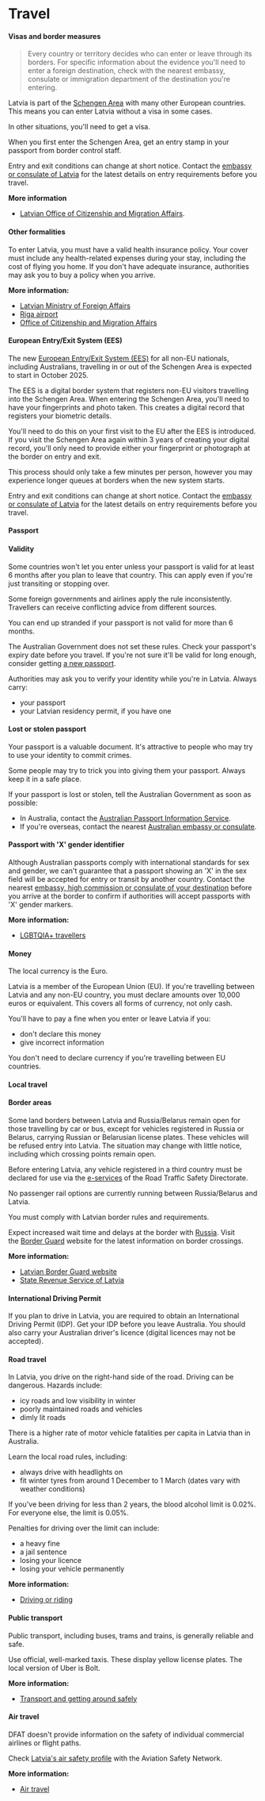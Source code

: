 # Travel

#### Visas and border measures

> Every country or territory decides who can enter or leave through its borders. For specific information about the evidence you'll need to enter a foreign destination, check with the nearest embassy, consulate or immigration department of the destination you're entering.

Latvia is part of the [Schengen Area](/before-you-go/the-basics/schengen "Visas and entry requirements in Europe and the Schengen Area") with many other European countries. This means you can enter Latvia without a visa in some cases.

In other situations, you'll need to get a visa.

When you first enter the Schengen Area, get an entry stamp in your passport from border control staff.

Entry and exit conditions can change at short notice. Contact the [embassy or consulate of Latvia](https://protocol.dfat.gov.au/Public/Missions/110) for the latest details on entry requirements before you travel.

**More information**

* [Latvian Office of Citizenship and Migration Affairs](https://www.pmlp.gov.lv/en/).

#### Other formalities

To enter Latvia, you must have a valid health insurance policy. Your cover must include any health-related expenses during your stay, including the cost of flying you home. If you don't have adequate insurance, authorities may ask you to buy a policy when you arrive.

**More information:**

* [Latvian Ministry of Foreign Affairs](https://www.mfa.gov.lv/en/)
* [Riga airport](https://www.riga-airport.com/)
* [Office of Citizenship and Migration Affairs](https://www.pmlp.gov.lv/en/home/about-ocma/)

#### European Entry/Exit System (EES)

The new [European Entry/Exit System (EES)](https://travel-europe.europa.eu/ees_en) for all non-EU nationals, including Australians, travelling in or out of the Schengen Area is expected to start in October 2025.

The EES is a digital border system that registers non-EU visitors travelling into the Schengen Area. When entering the Schengen Area, you'll need to have your fingerprints and photo taken. This creates a digital record that registers your biometric details.

You'll need to do this on your first visit to the EU after the EES is introduced.​ If you visit the Schengen Area again within 3 years of creating your digital record, you'll only need to provide either your fingerprint or photograph at the border on entry and exit.

This process should only take a few minutes per person, however you may experience longer queues at borders when the new system starts.

Entry and exit conditions can change at short notice. Contact the [embassy or consulate of Latvia](https://protocol.dfat.gov.au/Public/Missions/110) for the latest details on entry requirements before you travel.

#### Passport

#### Validity

Some countries won't let you enter unless your passport is valid for at least 6 months after you plan to leave that country. This can apply even if you're just transiting or stopping over.

Some foreign governments and airlines apply the rule inconsistently. Travellers can receive conflicting advice from different sources.

You can end up stranded if your passport is not valid for more than 6 months.

The Australian Government does not set these rules. Check your passport's expiry date before you travel. If you're not sure it'll be valid for long enough, consider getting [a new passport](https://www.passports.gov.au/).

Authorities may ask you to verify your identity while you're in Latvia. Always carry:

* your passport
* your Latvian residency permit, if you have one

#### Lost or stolen passport

Your passport is a valuable document. It's attractive to people who may try to use your identity to commit crimes.

Some people may try to trick you into giving them your passport. Always keep it in a safe place.

If your passport is lost or stolen, tell the Australian Government as soon as possible:

* In Australia, contact the [Australian Passport Information Service](https://www.passports.gov.au/contact-us).
* If you're overseas, contact the nearest [Australian embassy or consulate](http://dfat.gov.au/about-us/our-locations/missions/Pages/our-embassies-and-consulates-overseas.aspx).

#### Passport with 'X' gender identifier

Although Australian passports comply with international standards for sex and gender, we can't guarantee that a passport showing an 'X' in the sex field will be accepted for entry or transit by another country. Contact the nearest [embassy, high commission or consulate of your destination](https://protocol.dfat.gov.au/Public/MissionsInAustralia) before you arrive at the border to confirm if authorities will accept passports with 'X' gender markers.

**More information:**

* [LGBTQIA+ travellers](/before-you-go/who-you-are/LGBTQIA "Advice for LGBTQIA+ travellers")

#### Money

The local currency is the Euro.

Latvia is a member of the European Union (EU). If you're travelling between Latvia and any non-EU country, you must declare amounts over 10,000 euros or equivalent. This covers all forms of currency, not only cash.

You'll have to pay a fine when you enter or leave Latvia if you:

* don't declare this money
* give incorrect information

You don't need to declare currency if you're travelling between EU countries.

#### Local travel

#### Border areas

Some land borders between Latvia and Russia/Belarus remain open for those travelling by car or bus, except for vehicles registered in Russia or Belarus, carrying Russian or Belarusian license plates. These vehicles will be refused entry into Latvia. The situation may change with little notice, including which crossing points remain open.

Before entering Latvia, any vehicle registered in a third country must be declared for use via the [e-services](https://e.csdd.lv/trvalstutldeklar/) of the Road Traffic Safety Directorate.

No passenger rail options are currently running between Russia/Belarus and Latvia.

You must comply with Latvian border rules and requirements.

Expect increased wait time and delays at the border with [Russia](https://www.smartraveller.gov.au/destinations/europe/russia). Visit the [Border Guard](https://www.transport.lv/en/) website for the latest information on border crossings.

**More information:**

* [Latvian Border Guard website](https://www.rs.gov.lv/en?setlang=1)
* [State Revenue Service of Latvia](https://www.vid.gov.lv/en/article/persons-vehicles-registered-russian-federation-are-banned-entering-latvia)

#### International Driving Permit

If you plan to drive in Latvia, you are required to obtain an International Driving Permit (IDP). Get your IDP before you leave Australia. You should also carry your Australian driver's licence (digital licences may not be accepted).

#### Road travel

In Latvia, you drive on the right-hand side of the road. Driving can be dangerous. Hazards include:

* icy roads and low visibility in winter
* poorly maintained roads and vehicles
* dimly lit roads

There is a higher rate of motor vehicle fatalities per capita in Latvia than in Australia.

Learn the local road rules, including:

* always drive with headlights on
* fit winter tyres from around 1 December to 1 March (dates vary with weather conditions)

If you've been driving for less than 2 years, the blood alcohol limit is 0.02%. For everyone else, the limit is 0.05%.

Penalties for driving over the limit can include:

* a heavy fine
* a jail sentence
* losing your licence
* losing your vehicle permanently

**More information:**

* [Driving or riding](/node/352)

#### Public transport

Public transport, including buses, trams and trains, is generally reliable and safe.

Use official, well-marked taxis. These display yellow license plates. The local version of Uber is Bolt.

**More information:**

* [Transport and getting around safely](/node/366)

#### Air travel

DFAT doesn't provide information on the safety of individual commercial airlines or flight paths.

Check [Latvia's air safety profile](http://aviation-safety.net/database/country/country.php?id=YL) with the Aviation Safety Network.

**More information:**

* [Air travel](/node/353)